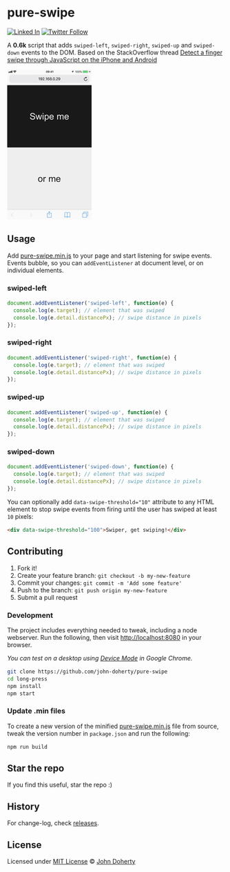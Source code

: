 # pure-swipe

[![Linked In](https://img.shields.io/badge/Linked-In-blue.svg)](https://www.linkedin.com/in/john-i-doherty) [![Twitter Follow](https://img.shields.io/twitter/follow/CambridgeMVP.svg?style=social&label=Twitter&style=plastic)](https://twitter.com/CambridgeMVP)

A **0.6k** script that adds `swiped-left`, `swiped-right`, `swiped-up` and `swiped-down` events to the DOM. Based on the StackOverflow thread [Detect a finger swipe through JavaScript on the iPhone and Android](https://stackoverflow.com/questions/2264072/detect-a-finger-swipe-through-javascript-on-the-iphone-and-android)

<img src="docs/example.gif" height="349px"/>

## Usage

Add [pure-swipe.min.js](dist/pure-swipe.min.js) to your page and start listening for swipe events. Events bubble, so you can `addEventListener` at document level, or on individual elements.

### swiped-left

  ```js
  document.addEventListener('swiped-left', function(e) {
    console.log(e.target); // element that was swiped
    console.log(e.detail.distancePx); // swipe distance in pixels
  });
  ```

  ### swiped-right

  ```js
  document.addEventListener('swiped-right', function(e) {
    console.log(e.target); // element that was swiped
    console.log(e.detail.distancePx); // swipe distance in pixels
  });
  ```

  ### swiped-up

  ```js
  document.addEventListener('swiped-up', function(e) {
    console.log(e.target); // element that was swiped
    console.log(e.detail.distancePx); // swipe distance in pixels
  });
  ```

  ### swiped-down

  ```js
  document.addEventListener('swiped-down', function(e) {
    console.log(e.target); // element that was swiped
    console.log(e.detail.distancePx); // swipe distance in pixels
  });
```

You can optionally add `data-swipe-threshold="10"` attribute to any HTML element to stop swipe events from firing until the user has swiped at least `10` pixels:

```html
<div data-swipe-threshold="100">Swiper, get swiping!</div>
```

## Contributing

1. Fork it!
2. Create your feature branch: `git checkout -b my-new-feature`
3. Commit your changes: `git commit -m 'Add some feature'`
4. Push to the branch: `git push origin my-new-feature`
5. Submit a pull request

### Development

The project includes everything needed to tweak, including a node webserver. Run the following, then visit [http://localhost:8080](http://localhost:8080) in your browser.

_You can test on a desktop using [Device Mode](https://developers.google.com/web/tools/chrome-devtools/device-mode/) in Google Chrome._

```bash
git clone https://github.com/john-doherty/pure-swipe
cd long-press
npm install
npm start
```

### Update .min files

To create a new version of the minified [pure-swipe.min.js](dist/pure-swipe.min.js) file from source, tweak the version number in `package.json` and run the following:

```bash
npm run build
```

## Star the repo

If you find this useful, star the repo :)

## History

For change-log, check [releases](https://github.com/john-doherty/pure-swipe/releases).

## License

Licensed under [MIT License](LICENSE) &copy; [John Doherty](http://www.johndoherty.info)